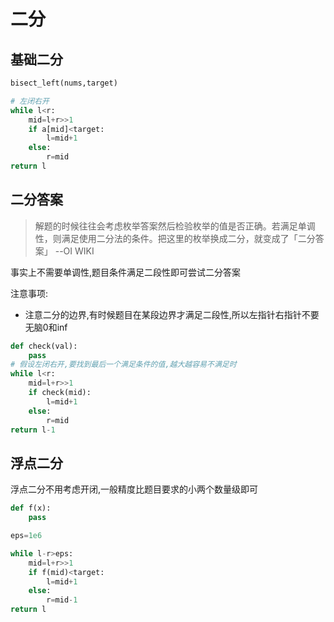 # 二分

## 基础二分
```py
bisect_left(nums,target)

# 左闭右开
while l<r:
    mid=l+r>>1
    if a[mid]<target:
        l=mid+1
    else:
        r=mid
return l
```
## 二分答案
> 解题的时候往往会考虑枚举答案然后检验枚举的值是否正确。若满足单调性，则满足使用二分法的条件。把这里的枚举换成二分，就变成了「二分答案」  --OI WIKI

事实上不需要单调性,题目条件满足二段性即可尝试二分答案

注意事项:
- 注意二分的边界,有时候题目在某段边界才满足二段性,所以左指针右指针不要无脑0和inf
  
```py
def check(val):
    pass
# 假设左闭右开,要找到最后一个满足条件的值,越大越容易不满足时
while l<r:
    mid=l+r>>1
    if check(mid):
        l=mid+1
    else:
        r=mid
return l-1
```


## 浮点二分
浮点二分不用考虑开闭,一般精度比题目要求的小两个数量级即可
```py
def f(x):
    pass

eps=1e6

while l-r>eps:
    mid=l+r>>1
    if f(mid)<target:
        l=mid+1
    else:
        r=mid-1
return l
```



